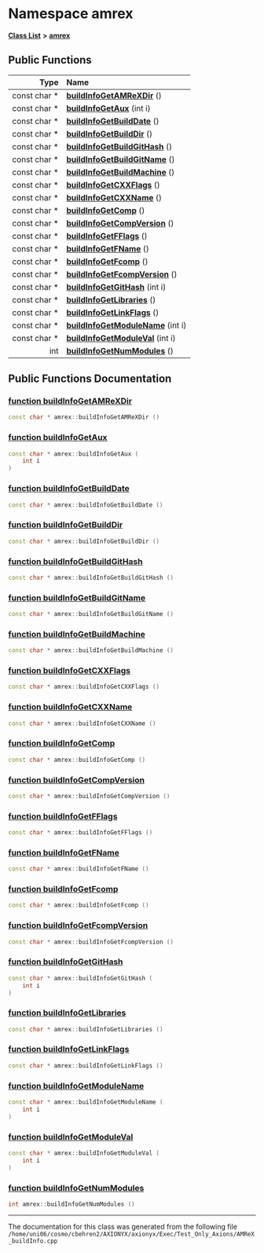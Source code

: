 
# Namespace amrex


[**Class List**](annotated.md) **>** [**amrex**](namespaceamrex.md)




















## Public Functions

| Type | Name |
| ---: | :--- |
|  const char \* | [**buildInfoGetAMReXDir**](namespaceamrex.md#function-buildinfogetamrexdir) () <br> |
|  const char \* | [**buildInfoGetAux**](namespaceamrex.md#function-buildinfogetaux) (int i) <br> |
|  const char \* | [**buildInfoGetBuildDate**](namespaceamrex.md#function-buildinfogetbuilddate) () <br> |
|  const char \* | [**buildInfoGetBuildDir**](namespaceamrex.md#function-buildinfogetbuilddir) () <br> |
|  const char \* | [**buildInfoGetBuildGitHash**](namespaceamrex.md#function-buildinfogetbuildgithash) () <br> |
|  const char \* | [**buildInfoGetBuildGitName**](namespaceamrex.md#function-buildinfogetbuildgitname) () <br> |
|  const char \* | [**buildInfoGetBuildMachine**](namespaceamrex.md#function-buildinfogetbuildmachine) () <br> |
|  const char \* | [**buildInfoGetCXXFlags**](namespaceamrex.md#function-buildinfogetcxxflags) () <br> |
|  const char \* | [**buildInfoGetCXXName**](namespaceamrex.md#function-buildinfogetcxxname) () <br> |
|  const char \* | [**buildInfoGetComp**](namespaceamrex.md#function-buildinfogetcomp) () <br> |
|  const char \* | [**buildInfoGetCompVersion**](namespaceamrex.md#function-buildinfogetcompversion) () <br> |
|  const char \* | [**buildInfoGetFFlags**](namespaceamrex.md#function-buildinfogetfflags) () <br> |
|  const char \* | [**buildInfoGetFName**](namespaceamrex.md#function-buildinfogetfname) () <br> |
|  const char \* | [**buildInfoGetFcomp**](namespaceamrex.md#function-buildinfogetfcomp) () <br> |
|  const char \* | [**buildInfoGetFcompVersion**](namespaceamrex.md#function-buildinfogetfcompversion) () <br> |
|  const char \* | [**buildInfoGetGitHash**](namespaceamrex.md#function-buildinfogetgithash) (int i) <br> |
|  const char \* | [**buildInfoGetLibraries**](namespaceamrex.md#function-buildinfogetlibraries) () <br> |
|  const char \* | [**buildInfoGetLinkFlags**](namespaceamrex.md#function-buildinfogetlinkflags) () <br> |
|  const char \* | [**buildInfoGetModuleName**](namespaceamrex.md#function-buildinfogetmodulename) (int i) <br> |
|  const char \* | [**buildInfoGetModuleVal**](namespaceamrex.md#function-buildinfogetmoduleval) (int i) <br> |
|  int | [**buildInfoGetNumModules**](namespaceamrex.md#function-buildinfogetnummodules) () <br> |








## Public Functions Documentation


### <a href="#function-buildinfogetamrexdir" id="function-buildinfogetamrexdir">function buildInfoGetAMReXDir </a>


```cpp
const char * amrex::buildInfoGetAMReXDir () 
```



### <a href="#function-buildinfogetaux" id="function-buildinfogetaux">function buildInfoGetAux </a>


```cpp
const char * amrex::buildInfoGetAux (
    int i
) 
```



### <a href="#function-buildinfogetbuilddate" id="function-buildinfogetbuilddate">function buildInfoGetBuildDate </a>


```cpp
const char * amrex::buildInfoGetBuildDate () 
```



### <a href="#function-buildinfogetbuilddir" id="function-buildinfogetbuilddir">function buildInfoGetBuildDir </a>


```cpp
const char * amrex::buildInfoGetBuildDir () 
```



### <a href="#function-buildinfogetbuildgithash" id="function-buildinfogetbuildgithash">function buildInfoGetBuildGitHash </a>


```cpp
const char * amrex::buildInfoGetBuildGitHash () 
```



### <a href="#function-buildinfogetbuildgitname" id="function-buildinfogetbuildgitname">function buildInfoGetBuildGitName </a>


```cpp
const char * amrex::buildInfoGetBuildGitName () 
```



### <a href="#function-buildinfogetbuildmachine" id="function-buildinfogetbuildmachine">function buildInfoGetBuildMachine </a>


```cpp
const char * amrex::buildInfoGetBuildMachine () 
```



### <a href="#function-buildinfogetcxxflags" id="function-buildinfogetcxxflags">function buildInfoGetCXXFlags </a>


```cpp
const char * amrex::buildInfoGetCXXFlags () 
```



### <a href="#function-buildinfogetcxxname" id="function-buildinfogetcxxname">function buildInfoGetCXXName </a>


```cpp
const char * amrex::buildInfoGetCXXName () 
```



### <a href="#function-buildinfogetcomp" id="function-buildinfogetcomp">function buildInfoGetComp </a>


```cpp
const char * amrex::buildInfoGetComp () 
```



### <a href="#function-buildinfogetcompversion" id="function-buildinfogetcompversion">function buildInfoGetCompVersion </a>


```cpp
const char * amrex::buildInfoGetCompVersion () 
```



### <a href="#function-buildinfogetfflags" id="function-buildinfogetfflags">function buildInfoGetFFlags </a>


```cpp
const char * amrex::buildInfoGetFFlags () 
```



### <a href="#function-buildinfogetfname" id="function-buildinfogetfname">function buildInfoGetFName </a>


```cpp
const char * amrex::buildInfoGetFName () 
```



### <a href="#function-buildinfogetfcomp" id="function-buildinfogetfcomp">function buildInfoGetFcomp </a>


```cpp
const char * amrex::buildInfoGetFcomp () 
```



### <a href="#function-buildinfogetfcompversion" id="function-buildinfogetfcompversion">function buildInfoGetFcompVersion </a>


```cpp
const char * amrex::buildInfoGetFcompVersion () 
```



### <a href="#function-buildinfogetgithash" id="function-buildinfogetgithash">function buildInfoGetGitHash </a>


```cpp
const char * amrex::buildInfoGetGitHash (
    int i
) 
```



### <a href="#function-buildinfogetlibraries" id="function-buildinfogetlibraries">function buildInfoGetLibraries </a>


```cpp
const char * amrex::buildInfoGetLibraries () 
```



### <a href="#function-buildinfogetlinkflags" id="function-buildinfogetlinkflags">function buildInfoGetLinkFlags </a>


```cpp
const char * amrex::buildInfoGetLinkFlags () 
```



### <a href="#function-buildinfogetmodulename" id="function-buildinfogetmodulename">function buildInfoGetModuleName </a>


```cpp
const char * amrex::buildInfoGetModuleName (
    int i
) 
```



### <a href="#function-buildinfogetmoduleval" id="function-buildinfogetmoduleval">function buildInfoGetModuleVal </a>


```cpp
const char * amrex::buildInfoGetModuleVal (
    int i
) 
```



### <a href="#function-buildinfogetnummodules" id="function-buildinfogetnummodules">function buildInfoGetNumModules </a>


```cpp
int amrex::buildInfoGetNumModules () 
```



------------------------------
The documentation for this class was generated from the following file `/home/uni06/cosmo/cbehren2/AXIONYX/axionyx/Exec/Test_Only_Axions/AMReX_buildInfo.cpp`